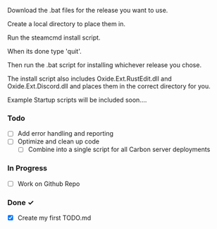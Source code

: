 Download the .bat files for the release you want to use.

Create a local directory to place them in.

Run the steamcmd install script.

When its done type 'quit'.

Then run the .bat script for installing whichever release you chose.

The install script also includes Oxide.Ext.RustEdit.dll and Oxide.Ext.Discord.dll and places them in the correct directory for you.
 

Example Startup scripts will be included soon....


### Todo

- [ ] Add error handling and reporting  
- [ ] Optimize and clean up code  
  - [ ] Combine into a single script for all Carbon server deployments  

### In Progress

- [ ] Work on Github Repo 

### Done ✓

- [x] Create my first TODO.md  